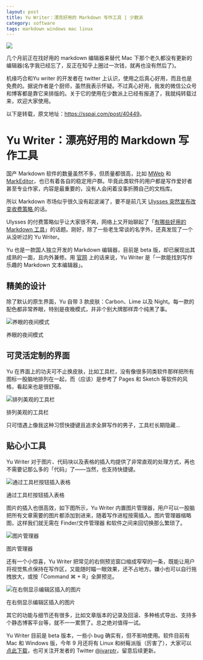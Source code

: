 ```yaml
---
layout: post
title: Yu Writer：漂亮好用的 Markdown 写作工具 | 少数派
category: software
tags: markdown windows mac linux
---
```

![](https://cdn.kelu.org/blog/2017/09/yu1.jpg)

几个月前正在找好用的 markdown 编辑器来替代 Mac 下那个老久都没有更新的编辑器(名字我已经忘了，反正在知乎上圈过一次钱，就再也没有然后了)。

机缘巧合和Yu writer 的开发者在 twitter 上认识，使用之后真心好用，而且也是免费的。据说作者是个厨师，虽然我表示怀疑。不过真心好用，我发的微信公众号和博客都是靠它来排版的。关于它的使用在少数派上已经有报道了，我就纯转载过来，欢迎大家使用。

以下是转载，原文地址：<https://sspai.com/post/40449>。

# Yu Writer：漂亮好用的 Markdown 写作工具

国产 Markdown 软件的数量虽然不多，但质量都很高，比如 [MWeb](https://sspai.com/app/MWeb) 和 [MarkEditor](https://sspai.com/app/MarkEditor)，也已有着各自的稳定用户群。毕竟此类软件的用户都是写作爱好者甚至专业作家，内容是最重要的，没有人会闲着没事折腾自己的文档库。

所以 Markdown 市场似乎很久没有起波澜了，要不是前几天 [Ulysses 突然宣布改变收费策略 ](https://sspai.com/post/40361)的话。

Ulysses 的付费策略似乎让大家很不爽，网络上又开始聊起了「[有哪些好用的 Markdown 工具](https://sspai.com/post/40358)」的话题。刚好，除了一些老生常谈的名字外，还真发现了一个从没听过的 Yu Writer。

Yu 也是一款国人独立开发的 Markdown 编辑器，目前是 beta 版，却已展现出其成熟的一面，且内外兼修。用 [官网](https://ivarptr.github.io/yu-writer.site/) 上的话来说，Yu Writer 是「一款能找到写作乐趣的 Markdown 文本编辑器」。

## 精美的设计

除了默认的原生界面，Yu 自带 3 款皮肤：Carbon、Lime 以及 Night。每一款的配色都非常养眼，特别是夜晚模式，并非个别大牌那样弄个纯黑了事。

![养眼的夜间模式](https://cdn.kelu.org/blog/2017/09/yu2.png)

养眼的夜间模式

## 可灵活定制的界面

Yu 在界面上的功夫可不止换皮肤，比如工具栏，没有像很多同类软件那样把所有图标一股脑地排列在一起，而（应该）是参考了 Pages 和 Sketch 等软件的风格，看起来也是很舒服。

![排列美观的工具栏](https://cdn.kelu.org/blog/2017/09/yu3.png)

排列美观的工具栏

只可惜遇上像我这种习惯快捷键且追求全屏写作的男子，工具栏长期隐藏…

## 贴心小工具

Yu Writer 对于图片、代码块以及表格的插入均提供了非常直观的处理方式，再也不需要记那么多的「代码」了——当然，也支持快捷键。

![通过工具栏按钮插入表格](https://cdn.kelu.org/blog/2017/09/yu4.png)

通过工具栏按钮插入表格

图片的插入也很高效，如下图所示，Yu Writer 内置图片管理器，用户可以一股脑把所有文章需要的图片都添加到进来，随着写作进程按需插入。图片管理器缩略图，这样我们就无需在 Finder/文件管理器 和软件之间来回切换那么繁琐了。

![图片管理器](https://cdn.kelu.org/blog/2017/09/yu5.png)

图片管理器

还有一个小惊喜，Yu Writer 把常见的右侧预览窗口缩成窄窄的一条，既能让用户将视觉焦点保持在写作区，又能随时瞄一眼效果，还不占地方。嫌小也可以自行拖拽放大，或按「Command ⌘ + R」全屏预览。

![在右侧显示编辑区插入的图片](https://cdn.kelu.org/blog/2017/09/yu6.png)

在右侧显示编辑区插入的图片

其它的功能与细节还有很多，比如文章版本的记录及回滚、多种格式导出、支持多个静态博客平台等，就不一一累赘了。总之绝对值得一试。

Yu Writer 目前是 beta 版本，一些小 bug 确实有，但不影响使用。软件目前有 Mac 和 Windows 版，今年 9 月还将有 Linux 和树莓派版（厉害了），大家可以 [点此下载](https://ivarptr.github.io/yu-writer.site/download.html)，也可关注开发者的 Twitter [@ivarptr](https://twitter.com/ivarptr)，留意后续更新。


